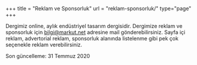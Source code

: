 +++
title = "Reklam ve Sponsorluk"
url = "reklam-sponsorluk/"
type="page"
+++

Dergimiz online, aylık endüstriyel tasarım dergisidir. Dergimize reklam ve sponsorluk için [bilgi@markut.net](mailto:bilgi@markut.net) adresine mail gönderebilirsiniz. Sayfa içi reklam, advertorial reklam, sponsorluk alanında listelenme gibi pek çok seçenekle reklam verebilirsiniz.

Son güncelleme: 31 Temmuz 2020